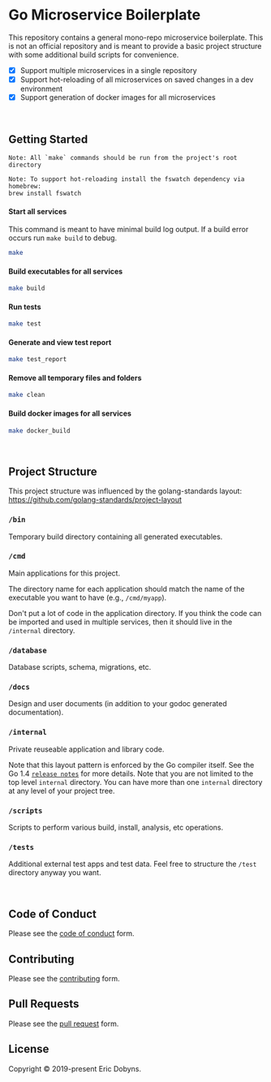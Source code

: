 # Go Microservice Boilerplate

This repository contains a general mono-repo microservice boilerplate. This is not an official repository and is meant to provide a basic project structure with some additional build scripts for convenience.

- [x] Support multiple microservices in a single repository
- [x] Support hot-reloading of all microservices on saved changes in a dev environment
- [x] Support generation of docker images for all microservices

<br>

## Getting Started

```
Note: All `make` commands should be run from the project's root directory
```

```
Note: To support hot-reloading install the fswatch dependency via homebrew:
brew install fswatch
```

#### Start all services
This command is meant to have minimal build log output. If a build error occurs run `make build` to debug.
``` bash
make
```

#### Build executables for all services
``` bash
make build
```

#### Run tests
``` bash
make test
```

#### Generate and view test report
``` bash
make test_report
```

#### Remove all temporary files and folders
``` bash
make clean
```

#### Build docker images for all services
``` bash
make docker_build
```

<br>

## Project Structure

This project structure was influenced by the golang-standards layout:<br>
https://github.com/golang-standards/project-layout

### `/bin`

Temporary build directory containing all generated executables.

### `/cmd`

Main applications for this project.

The directory name for each application should match the name of the executable you want to have (e.g., `/cmd/myapp`).

Don't put a lot of code in the application directory. If you think the code can be imported and used in multiple services, then it should live in the `/internal` directory.

### `/database`

Database scripts, schema, migrations, etc.

### `/docs`

Design and user documents (in addition to your godoc generated documentation).

### `/internal`

Private reuseable application and library code.

Note that this layout pattern is enforced by the Go compiler itself. See the Go 1.4 [`release notes`](https://golang.org/doc/go1.4#internalpackages) for more details. Note that you are not limited to the top level `internal` directory. You can have more than one `internal` directory at any level of your project tree.

### `/scripts`

Scripts to perform various build, install, analysis, etc operations.

### `/tests`

Additional external test apps and test data. Feel free to structure the `/test` directory anyway you want.

<br>

## Code of Conduct
Please see the [code of conduct](./.github/code_of_conduct.md) form.

## Contributing
Please see the [contributing](./.github/code_of_conduct.md) form.

## Pull Requests
Please see the [pull request](./.github/code_of_conduct.md) form.

## License
Copyright © 2019-present Eric Dobyns.